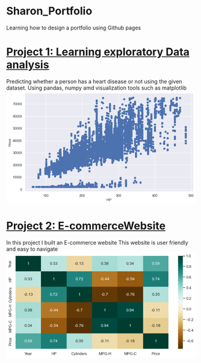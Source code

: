 # Sharon_Portfolio
Learning how to design a portfolio using Github pages
# [Project 1:  Learning exploratory Data analysis](https://github.com/ROSINA365/Exploratory-Data-Analysis-with-Python)
Predicting whether a person has a heart disease or not using the given dataset.
Using pandas, numpy amd visualization tools such as matplotlib
![](https://github.com/ROSINA365/Sharon_Portfolio/blob/main/Images/scatter%20plot.png)

# [Project 2: E-commerceWebsite](https://github.com/ROSINA365/E--commerce-Website)
In this project I built an E-commerce website
This website is user friendly and easy to navigate
![](https://github.com/ROSINA365/Sharon_Portfolio/blob/main/Images/heatmap.png)
